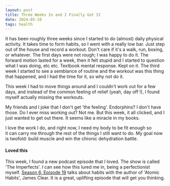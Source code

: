 ```yaml
---
layout: post
title: Three Weeks In and I Finally Got It
date: 2024-05-10
tags: health
---
```


It has been roughly three weeks since I started to do (almost) daily physical activity. It takes time to form habits, so I went with a really low bar. Just step out of the house and record a workout. Don't care if it's a walk, run, boxing, or whatever.
The first days were not rough; I was happy to do it. The forward motion lasted for a week, then it felt stupid and I started to question what I was doing, etc etc. Textbook mental response. Kept on it. The third week I started to see a semblance of routine and the workout was this thing that happened, and I had the time for it, so why not do it. 

This week I had to move things around and I couldn't work out for a few days, and instead of the common feeling of relief (yeah, day off !), I found myself actually missing the workouts. 

My friends and I joke that I don't get 'the feeling'. Endorphins? I don't have those. Do I ever miss working out? Not me. But this week, it all clicked, and I just wanted to get out there. It seems like a miracle in my books.

I love the work I do, and right now, I need my body to be fit enough so it can carry me through the rest of the things I still want to do. My goal now is twofold: build muscle and win the chronic dehydration battle.

#### Loved this

This week, I found a new podcast episode that I loved. The show is called 'The Imperfects'. I can see how this lured me in, being a perfectionist myself. [Season 6, Episode 19](https://omny.fm/shows/the-imperfects/james-clear-down-the-habit-hole) talks about habits with the author of 'Atomic Habits', James Clear. It is a great, uplifting episode that will get you thinking.
